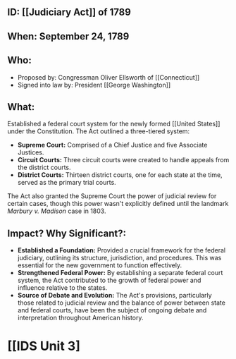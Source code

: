 ## ID: [[Judiciary Act]] of 1789

## When: September 24, 1789

## Who: 
* Proposed by: Congressman Oliver Ellsworth of [[Connecticut]]
* Signed into law by: President [[George Washington]]

## What: 
Established a federal court system for the newly formed [[United States]] under the Constitution. The Act outlined a three-tiered system:
* **Supreme Court:**  Comprised of a Chief Justice and five Associate Justices.
* **Circuit Courts:** Three circuit courts were created to handle appeals from the district courts. 
* **District Courts:**  Thirteen district courts, one for each state at the time, served as the primary trial courts. 

The Act also granted the Supreme Court the power of judicial review for certain cases, though this power wasn't explicitly defined until the landmark *Marbury v. Madison* case in 1803.

## Impact? Why Significant?: 

* **Established a Foundation:** Provided a crucial framework for the federal judiciary, outlining its structure, jurisdiction, and procedures. This was essential for the new government to function effectively. 
* **Strengthened Federal Power:**  By establishing a separate federal court system, the Act contributed to the growth of federal power and influence relative to the states. 
* **Source of Debate and Evolution:** The Act's provisions, particularly those related to judicial review and the balance of power between state and federal courts, have been the subject of ongoing debate and interpretation throughout American history.  

# [[IDS Unit 3]